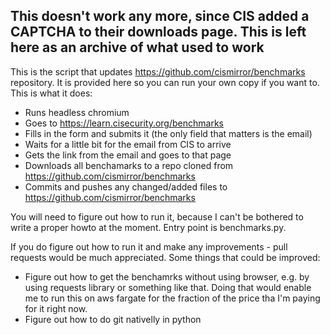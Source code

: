 ## This doesn't work any more, since CIS added a CAPTCHA to their downloads page. This is left here as an archive of what used to work


This is the script that updates https://github.com/cismirror/benchmarks repository. It is provided here so you can run your own copy if you want to. This is what it does:
- Runs headless chromium
- Goes to https://learn.cisecurity.org/benchmarks
- Fills in the form and submits it (the only field that matters is the email)
- Waits for a little bit for the email from CIS to arrive
- Gets the link from the email and goes to that page
- Downloads all benchamarks to a repo cloned from https://github.com/cismirror/benchmarks
- Commits and pushes any changed/added files to https://github.com/cismirror/benchmarks

You will need to figure out how to run it, because I can't be bothered to write a proper howto at the moment. Entry point is benchmarks.py.

If you do figure out how to run it and make any improvements - pull requests would be much appreciated. Some things that could be improved:
- Figure out how to get the benchamrks without using browser, e.g. by using requests library or something like that. Doing that would enable me to run this on aws fargate for the fraction of the price tha I'm paying for it right now.
- Figure out how to do git nativelly in python

